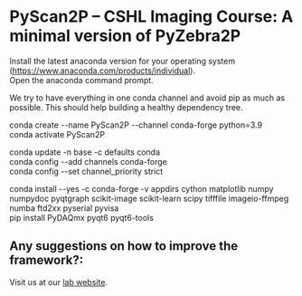# PyScan2P – CSHL Imaging Course: A minimal version of PyZebra2P  

Install the latest anaconda version for your operating system (https://www.anaconda.com/products/individual).  
Open the anaconda command prompt.  

We try to have everything in one conda channel and avoid pip as much as possible. This should help building a healthy dependency tree.  

conda create --name PyScan2P --channel conda-forge python=3.9  
conda activate PyScan2P  

conda update -n base -c defaults conda  
conda config --add channels conda-forge  
conda config --set channel_priority strict  

conda install --yes -c conda-forge -v appdirs cython matplotlib numpy numpydoc pyqtgraph scikit-image scikit-learn scipy tifffile imageio-ffmpeg numba ftd2xx pyserial pyvisa  
pip install PyDAQmx pyqt6 pyqt6-tools

## Any suggestions on how to improve the framework?:
Visit us at our [lab website](www.neurobiology-konstanz.com/bahl).
